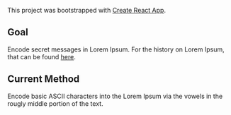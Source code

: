 This project was bootstrapped with [Create React App](https://github.com/facebook/create-react-app).

## Goal

Encode secret messages in Lorem Ipsum. For the history on Lorem Ipsum, that can be found [here](https://lipsum.com).

## Current Method

Encode basic ASCII characters into the Lorem Ipsum via the vowels in the rougly middle portion of the text.
